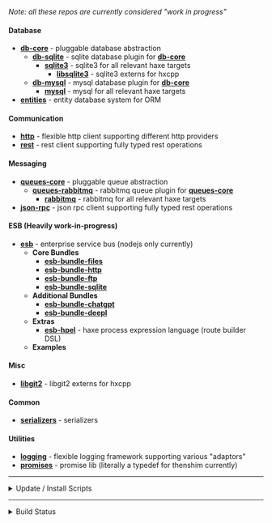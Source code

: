 _Note: all these repos are currently considered "work in progress"_

<h4>Database</h4>



- [__db-core__](https://github.com/core-haxe/db-core) - pluggable database abstraction
  - [__db-sqlite__](https://github.com/core-haxe/db-sqlite) - sqlite database plugin for [__db-core__](https://github.com/core-haxe/db-core)
    - [__sqlite3__](https://github.com/core-haxe/sqlite3) - sqlite3 for all relevant haxe targets
      - [__libsqlite3__](https://github.com/core-haxe/libsqlite3) - sqlite3 externs for hxcpp
  - [__db-mysql__](https://github.com/core-haxe/db-mysql) - mysql database plugin for [__db-core__](https://github.com/core-haxe/db-core)
    - [__mysql__](https://github.com/core-haxe/mysql) - mysql for all relevant haxe targets
- [__entities__](https://github.com/core-haxe/entities) - entity database system for ORM

<h4>Communication</h4>

- [__http__](https://github.com/core-haxe/http) - flexible http client supporting different http providers
- [__rest__](https://github.com/core-haxe/rest) - rest client supporting fully typed rest operations

<h4>Messaging</h4>

- [__queues-core__](https://github.com/core-haxe/queues-core) - pluggable queue abstraction
  - [__queues-rabbitmq__](https://github.com/core-haxe/queues-rabbitmq) - rabbitmq queue plugin for [__queues-core__](https://github.com/core-haxe/queues-core)
    - [__rabbitmq__](https://github.com/core-haxe/rabbitmq) - rabbitmq for all relevant haxe targets
- [__json-rpc__](https://github.com/core-haxe/json-rpc) - json rpc client supporting fully typed rest operations

<h4>ESB (Heavily work-in-progress)</h4>

- [__esb__](https://github.com/core-haxe/esb) - enterprise service bus (nodejs only currently)
  - __Core Bundles__
    - [__esb-bundle-files__](https://github.com/core-haxe/esb-bundle-files)
    - [__esb-bundle-http__](https://github.com/core-haxe/esb-bundle-http)
    - [__esb-bundle-ftp__](https://github.com/core-haxe/esb-bundle-ftp)
    - [__esb-bundle-sqlite__](https://github.com/core-haxe/esb-bundle-sqlite)
  - __Additional Bundles__
    - [__esb-bundle-chatgpt__](https://github.com/core-haxe/esb-bundle-chatgpt)
    - [__esb-bundle-deepl__](https://github.com/core-haxe/esb-bundle-deepl)
  - __Extras__
    - [__esb-hpel__](https://github.com/core-haxe/esb-hpel) - haxe process expression language (route builder DSL)
  - __Examples__

<h4>Misc</h4>

- [__libgit2__](https://github.com/core-haxe/libgit2) - libgit2 externs for hxcpp

<h4>Common</h4>

- [__serializers__](https://github.com/core-haxe/serializers) - serializers

<h4>Utilities</h4>

- [__logging__](https://github.com/core-haxe/logging) - flexible logging framework supporting various "adaptors"
- [__promises__](https://github.com/core-haxe/promises) - promise lib (literally a typedef for thenshim currently)

---

<details>
  <summary>Update / Install Scripts</summary><blockquote>
  <br/>
  
  <details>
    <summary>Windows (Batch)</summary><blockquote>
    <br/>
    
```    
@echo off

echo.
echo updating all core haxe libs
echo.

call :install_or_update_lib serializers, common

call :install_or_update_lib promises, utils
call :install_or_update_lib logging, utils

call :install_or_update_lib db-core, db
call :install_or_update_lib db-sqlite, db
call :install_or_update_lib sqlite3, db
call :install_or_update_lib libsqlite3, db
call :install_or_update_lib db-mysql, db
call :install_or_update_lib mysql, db
call :install_or_update_lib entities, db

call :install_or_update_lib http, comms
call :install_or_update_lib rest, comms

call :install_or_update_lib queues-core, messaging
call :install_or_update_lib queues-rabbitmq, messaging
call :install_or_update_lib rabbitmq, messaging
call :install_or_update_lib json-rpc, messaging

call :install_or_update_lib libgit2, misc

exit /B %ERRORLEVEL%

:install_or_update_lib
echo --------------------------------------------------------------------
echo core\%~1
echo --------------------------------------------------------------------
if exist %~2\%~1 (
  echo updating %~2\%~1  
  cd %~2\%~1
  git pull
  cd ..\..
) else (
  echo creating %~2\%~1
  if not exist "%~2" mkdir %~2
  cd %~2
  git clone https://github.com/core-haxe/%~1 && cd %~1
  haxelib dev %~1 .
  cd ..\..
)
echo.
exit /B 0
```

  </blockquote></details>  

  <details>
    <summary>Linux (Bash)</summary><blockquote>
    <br/>
    
```    
#!/bin/bash

echo
echo updating all core haxe libs
echo

install_or_update_lib() {
  echo "-------------------------------------------------------------------"
  echo "core/$1"
  echo "-------------------------------------------------------------------"
  if [ -d "$2/$1" ]
  then
    echo "updating $2/$1"
    cd $2/$1
    git pull
    cd ../..
  else
    echo "creating $2/$1"
    mkdir -p $2/$1
    cd $2
    git clone https://github.com/core-haxe/$1 && cd $1
    haxelib dev $1 .
    cd ../..
  fi  
  echo  
}

install_or_update_lib serializers common

install_or_update_lib promises utils
install_or_update_lib logging utils

install_or_update_lib db-core db
install_or_update_lib db-sqlite db
install_or_update_lib sqlite3 db
install_or_update_lib libsqlite3 db
install_or_update_lib db-mysql db
install_or_update_lib mysql db
install_or_update_lib entities db

install_or_update_lib http comms
install_or_update_lib rest comms

install_or_update_lib queues-core messaging
install_or_update_lib queues-rabbitmq messaging
install_or_update_lib rabbitmq messaging
install_or_update_lib json-rpc messaging

install_or_update_lib libgit2 misc
```

  </blockquote></details>  
  
</blockquote></details>

---

<details>
  <summary>Build Status</summary>
  <br/>
  
  | Repository | Builld Status |
  |---------|--------|
  | [__db-core__](https://github.com/core-haxe/db-core) | <a href="https://github.com/core-haxe/db-core/actions/workflows/nodejs.yaml"><img src="https://github.com/core-haxe/db-core/actions/workflows/nodejs.yaml/badge.svg">&nbsp;<a href="https://github.com/core-haxe/db-core/actions/workflows/hl.yaml"><img src="https://github.com/core-haxe/db-core/actions/workflows/hl.yaml/badge.svg">&nbsp;<a href="https://github.com/core-haxe/db-core/actions/workflows/hxcpp.yaml"><img src="https://github.com/core-haxe/db-core/actions/workflows/hxcpp.yaml/badge.svg">&nbsp;<a href="https://github.com/core-haxe/db-core/actions/workflows/neko.yaml"><img src="https://github.com/core-haxe/db-core/actions/workflows/neko.yaml/badge.svg"> |
  | [__sqlite3__](https://github.com/core-haxe/sqlite3) | <a href="https://github.com/core-haxe/sqlite3/actions/workflows/nodejs.yaml"><img src="https://github.com/core-haxe/sqlite3/actions/workflows/nodejs.yaml/badge.svg">&nbsp;<a href="https://github.com/core-haxe/sqlite3/actions/workflows/hl.yaml"><img src="https://github.com/core-haxe/sqlite3/actions/workflows/hl.yaml/badge.svg">&nbsp;<a href="https://github.com/core-haxe/sqlite3/actions/workflows/hxcpp.yaml"><img src="https://github.com/core-haxe/sqlite3/actions/workflows/hxcpp.yaml/badge.svg">&nbsp;<a href="https://github.com/core-haxe/sqlite3/actions/workflows/neko.yaml"><img src="https://github.com/core-haxe/sqlite3/actions/workflows/neko.yaml/badge.svg"> |
  | [__libsqlite3__](https://github.com/core-haxe/libsqlite3) | <a href="https://github.com/core-haxe/libsqlite3/actions/workflows/windows.yaml"><img src="https://github.com/core-haxe/libsqlite3/actions/workflows/windows.yaml/badge.svg">&nbsp;<a href="https://github.com/core-haxe/libsqlite3/actions/workflows/ubuntu.yaml"><img src="https://github.com/core-haxe/libsqlite3/actions/workflows/ubuntu.yaml/badge.svg">&nbsp;<a href="https://github.com/core-haxe/libsqlite3/actions/workflows/mac.yaml"><img src="https://github.com/core-haxe/libsqlite3/actions/workflows/mac.yaml/badge.svg"> |
  | [__entities__](https://github.com/core-haxe/entities) | <a href="https://github.com/core-haxe/entities/actions/workflows/nodejs.yaml"><img src="https://github.com/core-haxe/entities/actions/workflows/nodejs.yaml/badge.svg">&nbsp;<a href="https://github.com/core-haxe/entities/actions/workflows/hl.yaml"><img src="https://github.com/core-haxe/entities/actions/workflows/hl.yaml/badge.svg">&nbsp;<a href="https://github.com/core-haxe/entities/actions/workflows/hxcpp.yaml"><img src="https://github.com/core-haxe/entities/actions/workflows/hxcpp.yaml/badge.svg">&nbsp;<a href="https://github.com/core-haxe/entities/actions/workflows/neko.yaml"><img src="https://github.com/core-haxe/entities/actions/workflows/neko.yaml/badge.svg"> |
  | [__http__](https://github.com/core-haxe/http) | <a href="https://github.com/core-haxe/http/actions/workflows/nodejs.yaml"><img src="https://github.com/core-haxe/http/actions/workflows/nodejs.yaml/badge.svg">&nbsp;<a href="https://github.com/core-haxe/http/actions/workflows/hl.yaml"><img src="https://github.com/core-haxe/http/actions/workflows/hl.yaml/badge.svg">&nbsp;<a href="https://github.com/core-haxe/http/actions/workflows/hxcpp.yaml"><img src="https://github.com/core-haxe/http/actions/workflows/hxcpp.yaml/badge.svg">&nbsp;<a href="https://github.com/core-haxe/http/actions/workflows/neko.yaml"><img src="https://github.com/core-haxe/http/actions/workflows/neko.yaml/badge.svg"> |
  | [__rest__](https://github.com/core-haxe/rest) | <a href="https://github.com/core-haxe/rest/actions/workflows/nodejs.yaml"><img src="https://github.com/core-haxe/rest/actions/workflows/nodejs.yaml/badge.svg">&nbsp;<a href="https://github.com/core-haxe/rest/actions/workflows/hl.yaml"><img src="https://github.com/core-haxe/rest/actions/workflows/hl.yaml/badge.svg">&nbsp;<a href="https://github.com/core-haxe/rest/actions/workflows/hxcpp.yaml"><img src="https://github.com/core-haxe/rest/actions/workflows/hxcpp.yaml/badge.svg">&nbsp;<a href="https://github.com/core-haxe/rest/actions/workflows/neko.yaml"><img src="https://github.com/core-haxe/rest/actions/workflows/neko.yaml/badge.svg"> |

</details>
